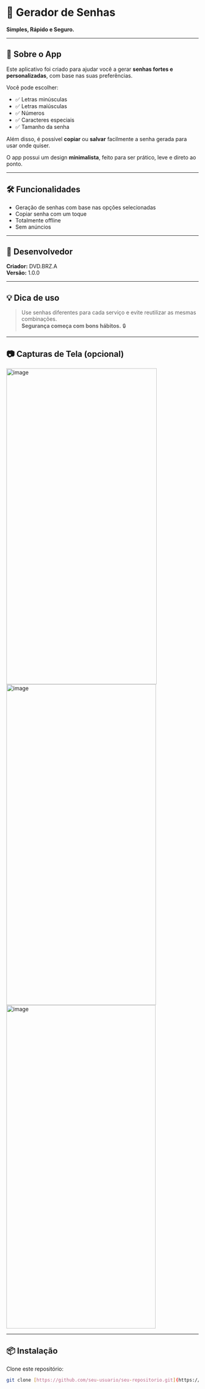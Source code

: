 # 🔐 Gerador de Senhas

**Simples, Rápido e Seguro.**

---

## 📱 Sobre o App

Este aplicativo foi criado para ajudar você a gerar **senhas fortes e personalizadas**, com base nas suas preferências.

Você pode escolher:

- ✅ Letras minúsculas  
- ✅ Letras maiúsculas  
- ✅ Números  
- ✅ Caracteres especiais  
- ✅ Tamanho da senha  

Além disso, é possível **copiar** ou **salvar** facilmente a senha gerada para usar onde quiser.

O app possui um design **minimalista**, feito para ser prático, leve e direto ao ponto.

---

## 🛠️ Funcionalidades

- Geração de senhas com base nas opções selecionadas
- Copiar senha com um toque
- Totalmente offline
- Sem anúncios

---

## 👤 Desenvolvedor

**Criador:** DVD.BRZ.A  
**Versão:** 1.0.0

---

## 💡 Dica de uso

> Use senhas diferentes para cada serviço e evite reutilizar as mesmas combinações.  
> **Segurança começa com bons hábitos.** 🔒

---

## 📷 Capturas de Tela (opcional)

<img width="394" height="827" alt="image" src="https://github.com/user-attachments/assets/88df3687-4472-4fa0-bb39-2bfe447cffb9" />

<img width="392" height="840" alt="image" src="https://github.com/user-attachments/assets/1cd42a12-8bfa-4040-ba9c-e409002ff9c8" />

<img width="391" height="847" alt="image" src="https://github.com/user-attachments/assets/61a95c20-ae85-4750-aa60-9073d0bb5feb" />


---

## 📦 Instalação

Clone este repositório:

```bash
git clone [https://github.com/seu-usuario/seu-repositorio.git](https://github.com/DavydBraz/Gerador-de-senhas)
